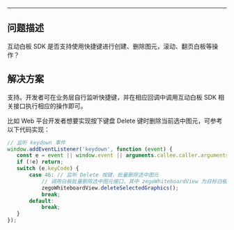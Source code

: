 <Title>互动白板 SDK 是否支持快捷键操作？</Title>



- - -

## 问题描述

互动白板 SDK 是否支持使用快捷键进行创建、删除图元，滚动、翻页白板等操作？


## 解决方案

支持。开发者可在业务层自行监听快捷键，并在相应回调中调用互动白板 SDK 相关接口执行相应的操作即可。

比如 Web 平台开发者想要实现按下键盘 Delete 键时删除当前选中图元，可参考以下代码实现：

```javascript
// 监听 keydown 事件
window.addEventListener('keydown', function (event) {
   const e = event || window.event || arguments.callee.caller.arguments[0];
   if (!e) return;
   switch (e.keyCode) {
       case 46: // 监听 Delete 按键，批量删除选中图元
           // 调用白板批量删除选中图元接口，其中 zegoWhiteboardView 为目标白板
           zegoWhiteboardView.deleteSelectedGraphics();
           break;
       default:
           break;
   }
});
```
